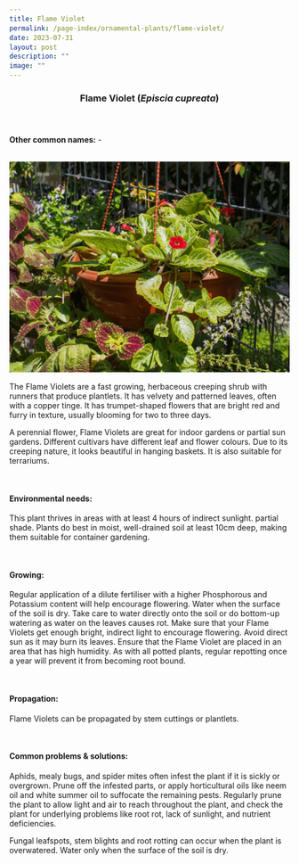 ```yaml
---
title: Flame Violet
permalink: /page-index/ornamental-plants/flame-violet/
date: 2023-07-31
layout: post
description: ""
image: ""
---
```

<header> 
	<h3>Flame Violet (<em>Episcia cupreata</em>)</h3> 
</header> 
 
<section> 
	<p><strong>Other common names:</strong> -</p> 
	<br> 
</section> 
 
<section> 
	<img title="Photo by Jacqueline Chua." src="/images/Plants/Episcia_JacChua.jpg">
	<p>The Flame Violets are a fast growing, herbaceous creeping shrub with runners that produce plantlets. It has velvety and patterned leaves, often with a copper tinge. It has trumpet-shaped flowers that are bright red and furry in texture, usually blooming for two to three days.</p>
	<p>A perennial flower, Flame Violets are great for indoor gardens or partial sun gardens. Different cultivars have different leaf and flower colours. Due to its creeping nature, it looks beautiful in hanging baskets. It is also suitable for terrariums.</p>
	 <br> 
</section> 
 
<section> 
  <h4>Environmental needs:</h4> 
    	<p>This plant thrives in areas with at least 4 hours of indirect sunlight. partial shade. Plants do best in moist, well-drained soil at least 10cm deep, making them suitable for container gardening.</p> 
	<br>
</section>

<section> 
  <h4>Growing:</h4> 
		<p>Regular application of a dilute fertiliser with a higher Phosphorous and Potassium content will help encourage flowering. Water when the surface of the soil is dry. Take care to water directly onto the soil or do bottom-up watering as water on the leaves causes rot. Make sure that your Flame Violets get enough bright, indirect light to encourage flowering. Avoid direct sun as it may burn its leaves. Ensure that the Flame Violet are placed in an area that has high humidity. As with all potted plants, regular repotting once a year will prevent it from becoming root bound.</p> 
	<br> 
</section> 

<section> 
  <h4>Propagation:</h4> 
		<p>Flame Violets can be propagated by stem cuttings or plantlets.</p> 
	<br> 
</section> 
 
<section> 
  <h4>Common problems &amp; solutions:</h4> 
		<p>Aphids, mealy bugs, and spider mites often infest the plant if it is sickly or overgrown. Prune off the infested parts, or apply horticultural oils like neem oil and white summer oil to suffocate the remaining pests. Regularly prune the plant to allow light and air to reach throughout the plant, and check the plant for underlying problems like root rot, lack of sunlight, and nutrient deficiencies.</p>
		<p>Fungal leafspots, stem blights and root rotting can occur when the plant is overwatered. Water only when the surface of the soil is dry.</p>
	<br> 
</section>